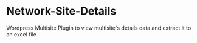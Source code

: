# Network-Site-Details
Wordpress Multisite Plugin to view multisite's details data and extract it to an excel file
